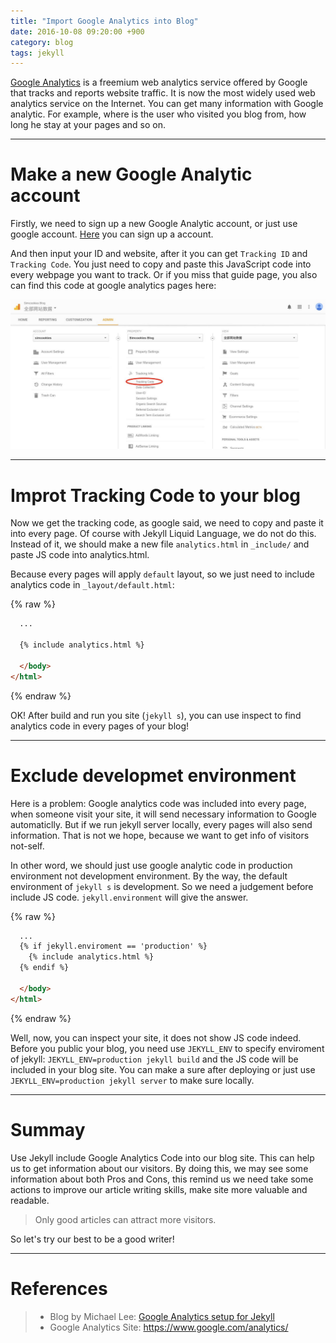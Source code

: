 ```yaml
---
title: "Import Google Analytics into Blog"
date: 2016-10-08 09:20:00 +900
category: blog
tags: jekyll
---
```


[Google Analytics](https://en.wikipedia.org/wiki/Google_Analytics) is a freemium web analytics service offered by Google that tracks and reports website traffic. It is now the most widely used web analytics service on the Internet. You can get many information with Google analytic. For example, where is the user who visited you blog from, how long he stay at your pages and so on.

-------------------------------------------------------------------------------

# Make a new Google Analytic account

Firstly, we need to sign up a new Google Analytic account, or just use google account. [Here](https://analytics.google.com/analytics/web/?authuser=0#provision/SignUp/) you can sign up a account.

And then input your ID and website, after it you can get `Tracking ID` and `Tracking Code`. You just need to copy and paste this JavaScript code into every webpage you want to track. Or if you miss that guide page, you also can find this code at google analytics pages here:

![tracking_code](/public/image/tracking_code.jpg)

-------------------------------------------------------------------------------

# Improt Tracking Code to your blog

Now we get the tracking code, as google said, we need to copy and paste it into every page. Of course with Jekyll Liquid Language, we do not do this. Instead of it, we should make a new file `analytics.html` in `_include/` and paste JS code into analytics.html.

Because every pages will apply `default` layout, so we just need to include analytics code in `_layout/default.html`:

{% raw %}
```html
  ...
  
  {% include analytics.html %}
  
  </body>
</html>
```
{% endraw %}

OK! After build and run you site (`jekyll s`), you can use inspect to find analytics code in every pages of your blog!

-------------------------------------------------------------------------------

# Exclude developmet environment

Here is a problem: Google analytics code was included into every page, when someone visit your site, it will send necessary information to Google automaticlly. But if we run jekyll server locally, every pages will also send information. That is not we hope, because we want to get info of visitors not-self.

In other word, we should just use google analytic code in production environment not development environment. By the way, the default environment of `jekyll s` is development. So we need a judgement before include JS code. `jekyll.environment` will give the answer.

{% raw %}
```html
  ...
  {% if jekyll.enviroment == 'production' %}
    {% include analytics.html %}
  {% endif %}
  
  </body>
</html>
```
{% endraw %}

Well, now, you can inspect your site, it does not show JS code indeed. Before you public your blog, you need use `JEKYLL_ENV` to specify enviroment of jekyll: `JEKYLL_ENV=production jekyll build` and the JS code will be included in your blog site. You can make a sure after deploying or just use `JEKYLL_ENV=production jekyll server` to make sure locally.

-------------------------------------------------------------------------------

# Summay

Use Jekyll include Google Analytics Code into our blog site. This can help us to get information about our visitors. By doing this, we may see some information about both Pros and Cons, this remind us we need take some actions to improve our article writing skills, make site more valuable and readable. 

> Only good articles can attract more visitors.

So let's try our best to be a good writer!

-------------------------------------------------------------------------------

# References

> * Blog by Michael Lee: [Google Analytics setup for Jekyll](https://michaelsoolee.com/google-analytics-jekyll/)
> * Google Analytics Site: <https://www.google.com/analytics/>
